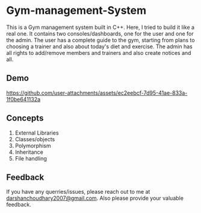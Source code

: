 # Gym-management-System
This is a Gym management system built in C++. Here, I tried to build it like a real one. It contains two consoles/dashboards, one for the user and one for the admin. The user has a complete guide to the gym, starting from plans to choosing a trainer and also about today's diet and exercise. The admin has all rights to add/remove members and trainers and also create notices and all.
## Demo
https://github.com/user-attachments/assets/ec2eebcf-7d95-41ae-833a-1f0be641132a
## Concepts 
1. External Libraries
2. Classes/objects
3. Polymorphism
4. Inheritance
5. File handling

## Feedback
If you have any querries/issues, please reach out to me at darshanchoudhary2007@gmail.com.
Also please provide your valuable feedback.
